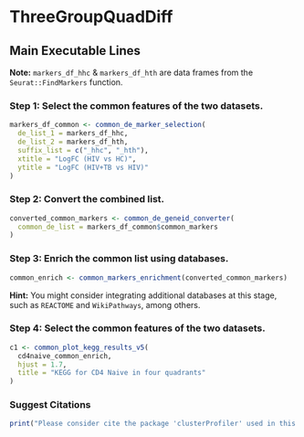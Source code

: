 # ThreeGroupQuadDiff
## Main Executable Lines

**Note:** `markers_df_hhc` & `markers_df_hth` are data frames from the `Seurat::FindMarkers` function.

### Step 1: Select the common features of the two datasets.
```r
markers_df_common <- common_de_marker_selection(
  de_list_1 = markers_df_hhc,
  de_list_2 = markers_df_hth,
  suffix_list = c("_hhc", "_hth"),
  xtitle = "LogFC (HIV vs HC)",
  ytitle = "LogFC (HIV+TB vs HIV)"
)
```
### Step 2: Convert the combined list.
```r
converted_common_markers <- common_de_geneid_converter(
  common_de_list = markers_df_common$common_markers
)
```
### Step 3: Enrich the common list using databases.
```r
common_enrich <- common_markers_enrichment(converted_common_markers)
```
**Hint:** You might consider integrating additional databases at this stage, such as `REACTOME` and `WikiPathways`, among others.

### Step 4: Select the common features of the two datasets.
```r
c1 <- common_plot_kegg_results_v5(
  cd4naive_common_enrich,
  hjust = 1.7,
  title = "KEGG for CD4 Naive in four quadrants"
)
```
### Suggest Citations
```r
print("Please consider cite the package 'clusterProfiler' used in this repository.")
```
